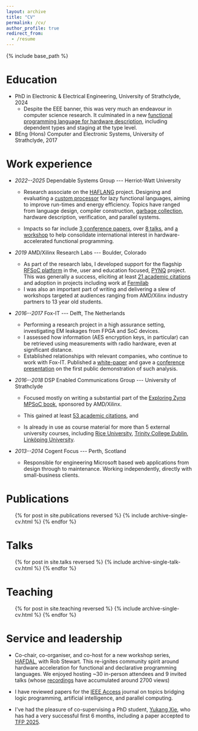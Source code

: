 ```yaml
---
layout: archive
title: "CV"
permalink: /cv/
author_profile: true
redirect_from:
  - /resume
---
```


{% include base_path %}

Education
======
* PhD in Electronic & Electrical Engineering, University of Strathclyde, 2024
  + Despite the EEE banner, this was very much an endeavour in computer science
    research. It culminated in a new [functional programming language for
    hardware
    description](https://pureportal.strath.ac.uk/en/studentTheses/toatie-functional-hardware-description-with-dependent-types),
    including dependent types and staging at the type level.
* BEng (Hons) Computer and Electronic Systems, University of Strathclyde, 2017

Work experience
======

* _2022--2025_ Dependable Systems Group --- Herriot-Watt University
  * Research associate on the [HAFLANG](https://haflang.github.io/) project.
    Designing and evaluating a [custom processor](/publications/ifl_23) for lazy
    functional languages, aiming to improve run-times and energy efficiency.
    Topics have ranged from language design, compiler construction, [garbage
    collection](/publications/cloaca), hardware description, verification, and
    parallel systems.
    
  * Impacts so far include [3 conference papers](/publications), over [8
    talks](/talks), and [a
    workshop](https://haflang.github.io/workshops/hafdal24.html) to help
    consolidate international interest in hardware-accelerated functional
    programming.

* _2019_ AMD/Xilinx Research Labs --- Boulder, Colorado
  * As part of the research labs, I developed support for the flagship [RFSoC
    platform](https://www.amd.com/en/products/adaptive-socs-and-fpgas/soc/zynq-ultrascale-plus-rfsoc.html)
    in the, user and education focused, [PYNQ](http://www.pynq.io/) project.
    This was generally a success, eliciting at least [21 academic
    citations](https://ieeexplore.ieee.org/document/9139483/citations#citations)
    and adoption in projects including work at
    [Fermilab](https://ieeexplore.ieee.org/document/9336352)
  * I was also an important part of writing and delivering a slew of workshops
    targeted at audiences ranging from AMD/Xilinx industry partners to 13 year
    old students.

* _2016--2017_ Fox-IT --- Delft, The Netherlands
  * Performing a research project in a high assurance setting, investigating EM leakages from FPGA and SoC devices.
  * I assessed how information (AES encryption keys, in particular) can be retrieved using measurements with radio hardware, even at significant distance.
  * Established relationships with relevant companies, who continue to work with
    Fox-IT. Published a [white-paper](/files/tempest_whitepaper.pdf) and gave a
    [conference presentation](https://www.youtube.com/watch?v=-oIUKunL0-s) on
    the first public demonstration of such analysis.
    
* _2016--2018_ DSP Enabled Communications Group --- University of Strathclyde
  * Focused mostly on writing a substantial part of the [Exploring Zynq MPSoC
    book](https://www.zynq-mpsoc-book.com/), sponsored by AMD/Xilinx.
    
  * This gained at least [53 academic
    citations](https://scholar.google.com/scholar?cites=13542466655873698020&as_sdt=5,39&sciodt=7,39&hl=nl),
    and
  * Is already in use as course material for more than 5 external university
    courses, including [Rice University](https://www.clear.rice.edu/elec522/),
    [Trinity College
    Dublin](https://www.tcd.ie/media/tcd/engineering/pdfs/current-students/EEU44C01---Integrated-Systems-Design-24.25.pdf),
    [Linköping
    University](file:///home/craig/Downloads/Course%20literature%20TSEA85.pdf).

* _2013--2014_ Cogent Focus --- Perth, Scotland
  * Responsible for engineering Microsoft based web applications from design
    through to maintenance. Working independently, directly with small-business
    clients.

Publications
======
  <ul>{% for post in site.publications reversed %}
    {% include archive-single-cv.html %}
  {% endfor %}</ul>
  
Talks
======
  <ul>{% for post in site.talks reversed %}
    {% include archive-single-talk-cv.html  %}
  {% endfor %}</ul>
  
Teaching
======
  <ul>{% for post in site.teaching reversed %}
    {% include archive-single-cv.html %}
  {% endfor %}</ul>
  
Service and leadership
======
* Co-chair, co-organiser, and co-host for a new workshop series,
  [HAFDAL](https://haflang.github.io/workshops/hafdal24.html), with Rob Stewart.
  This re-ignites community spirit around hardware acceleration for functional
  and declarative programming languages. We enjoyed hosting ~30 in-person
  attendees and 9 invited talks (whose
  [recordings](https://www.youtube.com/watch?v=476dsOEJD0g&list=PL7l6O156PEicRgKO98QGvbs0WpTsCQIon)
  have accumulated around 2700 views)
  
* I have reviewed papers for the [IEEE Access](https://ieeeaccess.ieee.org/)
  journal on topics bridging logic programming, artificial intelligence, and
  parallel computing.

* I've had the pleasure of co-supervising a PhD student, [Yukang
  Xie](https://bathtub-01.github.io/), who has had a very successful first 6
  months, including a paper accepted to [TFP
  2025](https://trendsfp.github.io/2025/).
